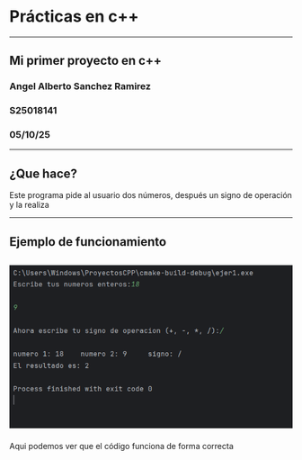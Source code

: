 # Prácticas en c++
***
## Mi primer proyecto en c++
### Angel Alberto Sanchez Ramirez
### S25018141
### 05/10/25
***
## ¿Que hace?
Este programa pide al usuario dos números, después
un signo de operación y la realiza
***
## Ejemplo de funcionamiento
![Ejemplo del programa](/images/ejemplo.png)
---
Aqui podemos ver que el código funciona de forma
correcta
